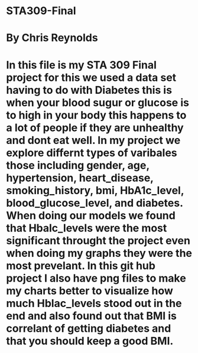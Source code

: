 # STA309-Final
# By Chris Reynolds 
# In this file is my STA 309 Final project for this we used a data set having to do with Diabetes this is when your blood sugur or glucose is to high in your body this happens to a lot of people if they are unhealthy and dont eat well. In my project we explore differnt types of varibales those including gender, age, hypertension, heart_disease, smoking_history, bmi, HbA1c_level, blood_glucose_level, and diabetes. When doing our models we found that Hbalc_levels were the most significant throught the project even when doing my graphs they were the most prevelant. In this git hub project I also have png files to make my charts better to visualize how much Hblac_levels stood out in the end and also found out that BMI is correlant of getting diabetes and that you should keep a good BMI. 
